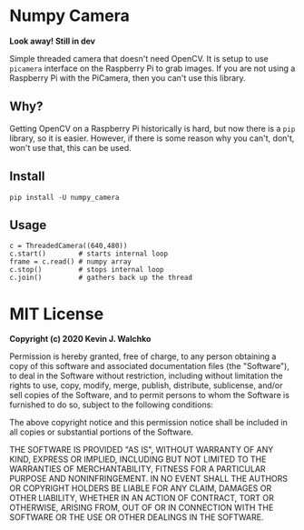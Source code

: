 # Numpy Camera

**Look away! Still in dev**

Simple threaded camera that doesn't need OpenCV. It is setup to use
`picamera` interface on the Raspberry Pi to grab images. If you are not using
a Raspberry Pi with the PiCamera, then you can't use this library.

## Why?

Getting OpenCV on a Raspberry Pi historically is hard, but now
there is a `pip` library, so it is easier. However, if there 
is some reason why you can't, don't, won't use that, this can
be used.

## Install

```
pip install -U numpy_camera
```

## Usage

```
c = ThreadedCamera((640,480))
c.start()        # starts internal loop
frame = c.read() # numpy array
c.stop()         # stops internal loop
c.join()         # gathers back up the thread
```

# MIT License

**Copyright (c) 2020 Kevin J. Walchko**

Permission is hereby granted, free of charge, to any person obtaining a copy
of this software and associated documentation files (the "Software"), to deal
in the Software without restriction, including without limitation the rights
to use, copy, modify, merge, publish, distribute, sublicense, and/or sell
copies of the Software, and to permit persons to whom the Software is
furnished to do so, subject to the following conditions:

The above copyright notice and this permission notice shall be included in all
copies or substantial portions of the Software.

THE SOFTWARE IS PROVIDED "AS IS", WITHOUT WARRANTY OF ANY KIND, EXPRESS OR
IMPLIED, INCLUDING BUT NOT LIMITED TO THE WARRANTIES OF MERCHANTABILITY,
FITNESS FOR A PARTICULAR PURPOSE AND NONINFRINGEMENT. IN NO EVENT SHALL THE
AUTHORS OR COPYRIGHT HOLDERS BE LIABLE FOR ANY CLAIM, DAMAGES OR OTHER
LIABILITY, WHETHER IN AN ACTION OF CONTRACT, TORT OR OTHERWISE, ARISING FROM,
OUT OF OR IN CONNECTION WITH THE SOFTWARE OR THE USE OR OTHER DEALINGS IN THE
SOFTWARE.
